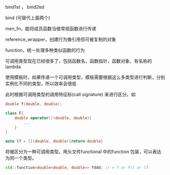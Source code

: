 bind1st ， bind2ed

bind (可替代上面两个)

men_fn，能将成员函数当做常规函数进行传递

reference_wrapper，创建行为像引用但可被复制的对象

function，统一处理多种类似函数的行为



可调用类型现在已经很多了，包括函数名，函数指针，函数对象，有名称的lambda

使用模板时，如果传递一个可调用类型，模板需要根据这么多类型进行判断，分别实例化不同的类型，所以效率会很低

此时根据可调用类型的调用特征标(call signature) 来进行区分。如

```c++
double f(double, double);

class F{
    double operator()(double, double){
        ...
    }
}

auto lf = [](double, double){return double}
```

将被区分为一种可调用类型。用头文件functional 中的function 包装，可以表达为同一个类型。

```c++
std::function<double<double, double>> fddd; // = f or F() or lf
```




